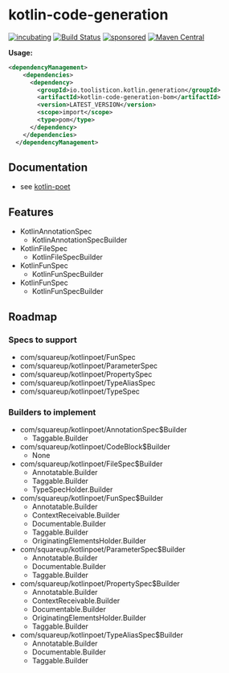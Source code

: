 # kotlin-code-generation

[![incubating](https://img.shields.io/badge/lifecycle-INCUBATING-orange.svg)](https://github.com/holisticon#open-source-lifecycle)
[![Build Status](https://github.com/toolisticon/kotlin-code-generation/workflows/Development%20branches/badge.svg)](https://github.com/toolisticon/kotlin-code-generation/actions)
[![sponsored](https://img.shields.io/badge/sponsoredBy-Holisticon-RED.svg)](https://holisticon.de/)
[![Maven Central](https://maven-badges.herokuapp.com/maven-central/io.toolisticon.kotlin.generation/kotlin-code-generation/badge.svg)](https://maven-badges.herokuapp.com/maven-central/io.toolisticon.kotlin.generation/kotlin-code-generation)

**Usage:**

```xml
<dependencyManagement>
    <dependencies>
      <dependency>
        <groupId>io.toolisticon.kotlin.generation</groupId>
        <artifactId>kotlin-code-generation-bom</artifactId>
        <version>LATEST_VERSION</version>
        <scope>import</scope>
        <type>pom</type>
      </dependency>
    </dependencies>
  </dependencyManagement>
```

## Documentation

* see [kotlin-poet](https://square.github.io/kotlinpoet/) 

## Features

* KotlinAnnotationSpec
  * KotlinAnnotationSpecBuilder
* KotlinFileSpec
  * KotlinFileSpecBuilder
* KotlinFunSpec
  * KotlinFunSpecBuilder
* KotlinFunSpec
  * KotlinFunSpecBuilder



## Roadmap

### Specs to support

* com/squareup/kotlinpoet/FunSpec
* com/squareup/kotlinpoet/ParameterSpec
* com/squareup/kotlinpoet/PropertySpec
* com/squareup/kotlinpoet/TypeAliasSpec
* com/squareup/kotlinpoet/TypeSpec

### Builders to implement

* com/squareup/kotlinpoet/AnnotationSpec$Builder
  * Taggable.Builder<Builder>
* com/squareup/kotlinpoet/CodeBlock$Builder
  * None
* com/squareup/kotlinpoet/FileSpec$Builder
  * Annotatable.Builder<Builder>
  * Taggable.Builder<Builder>
  * TypeSpecHolder.Builder<Builder>
* com/squareup/kotlinpoet/FunSpec$Builder
  * Annotatable.Builder<Builder>
  * ContextReceivable.Builder<Builder>
  * Documentable.Builder<Builder>
  * Taggable.Builder<Builder>
  * OriginatingElementsHolder.Builder<Builder>
* com/squareup/kotlinpoet/ParameterSpec$Builder
  * Annotatable.Builder<Builder>
  * Documentable.Builder<Builder>
  * Taggable.Builder<Builder>
* com/squareup/kotlinpoet/PropertySpec$Builder
  * Annotatable.Builder<Builder>
  * ContextReceivable.Builder<Builder>
  * Documentable.Builder<Builder>
  * OriginatingElementsHolder.Builder<Builder>
  * Taggable.Builder<Builder>
* com/squareup/kotlinpoet/TypeAliasSpec$Builder
  * Annotatable.Builder<Builder>
  * Documentable.Builder<Builder>
  * Taggable.Builder<Builder>
